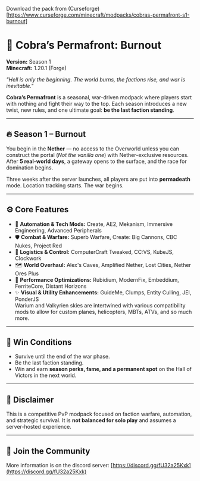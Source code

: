 Download the pack from (Curseforge)[https://www.curseforge.com/minecraft/modpacks/cobras-permafront-s1-burnout]

# 🐍 Cobra’s Permafront: Burnout  
**Version:** Season 1  
**Minecraft:** 1.20.1 (Forge)

*"Hell is only the beginning. The world burns, the factions rise, and war is inevitable."*

**Cobra’s Permafront** is a seasonal, war-driven modpack where players start with nothing and fight their way to the top. Each season introduces a new twist, new rules, and one ultimate goal: **be the last faction standing**.

---

## 🔥 Season 1 – Burnout

You begin in the **Nether** — no access to the Overworld unless you can construct the portal (*Not the vanilla one*) with Nether-exclusive resources. After **5 real-world days**, a gateway opens to the surface, and the race for domination begins.

Three weeks after the server launches, all players are put into **permadeath** mode. Location tracking starts. The war begins.

---

## ⚙️ Core Features

- 🔧 **Automation & Tech Mods:** Create, AE2, Mekanism, Immersive Engineering, Advanced Peripherals  
- 🛡️ **Combat & Warfare:** Superb Warfare, Create: Big Cannons, CBC Nukes, Project Red  
- 🧱 **Logistics & Control:** ComputerCraft Tweaked, CC:VS, KubeJS, Clockwork  
- 🗺️ **World Overhaul:** Alex's Caves, Amplified Nether, Lost Cities, Nether Ores Plus  
- 🚀 **Performance Optimizations:** Rubidium, ModernFix, Embeddium, FerriteCore, Distant Horizons  
- ✨ **Visual & Utility Enhancements:** GuideMe, Clumps, Entity Culling, JEI, PonderJS <br/>
Warium and Valkyrien skies are intertwined with various compatibility mods to allow for custom planes, helicopters, MBTs, ATVs, and so much more.

---

## 👑 Win Conditions

- Survive until the end of the war phase.  
- Be the last faction standing.  
- Win and earn **season perks, fame, and a permanent spot** on the Hall of Victors in the next world.

---

## 📜 Disclaimer

This is a competitive PvP modpack focused on faction warfare, automation, and strategic survival. It is **not balanced for solo play** and assumes a server-hosted experience.

---

## 💬 Join the Community

More information is on the discord server: 
[https://discord.gg/fU32a25Kxk](https://discord.gg/fU32a25Kxk)

